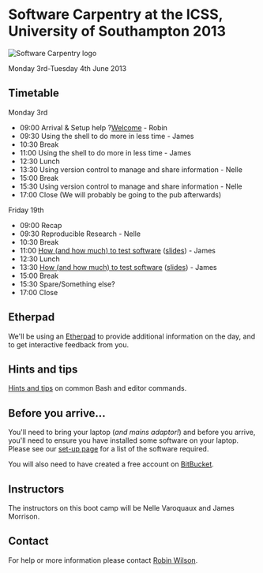 # Software Carpentry at the ICSS, University of Southampton 2013

![Software Carpentry logo](http://software-carpentry.org/img/software-carpentry-banner.png "Software Carpentry logo")

Monday 3rd-Tuesday 4th June 2013
## Timetable

Monday 3rd

* 09:00 Arrival & Setup help ?[Welcome](Welcome.ppt) - Robin
* 09:30 Using the shell to do more in less time - James
* 10:30 Break
* 11:00 Using the shell to do more in less time - James
* 12:30 Lunch
* 13:30 Using version control to manage and share information - Nelle
* 15:00 Break
* 15:30 Using version control to manage and share information - Nelle
* 17:00 Close
(We will probably be going to the pub afterwards)

Friday 19th

* 09:00 Recap
* 09:30 Reproducible Research - Nelle
* 10:30 Break
* 11:00 [How (and how much) to test software](testing/README.md) ([slides](testing/Testing.ppt)) - James
* 12:30 Lunch
* 13:30 [How (and how much) to test software](testing/README.md) ([slides](testing/Testing.ppt)) - James
* 15:00 Break
* 15:30 Spare/Something else?
* 17:00 Close

## Etherpad

We'll be using an [Etherpad](https://swcuk.etherpad.mozilla.org/11) to provide additional information on the day, and to get interactive feedback from you.

## Hints and tips

[Hints and tips](HintsAndTips.md) on common Bash and editor commands.

## Before you arrive...

You'll need to bring your laptop (*and mains adaptor!*) and before you arrive, you'll need to ensure you have installed some software on your laptop. Please see our [set-up page](Setup.md) for a list of the software required.

You will also need to have created a free account on [BitBucket](https://bitbucket.org/account/signup/).

## Instructors

The instructors on this boot camp will be Nelle Varoquaux and James Morrison.

## Contact

For help or more information please contact [Robin Wilson](mailto:r.t.wilson@soton.ac.uk).
